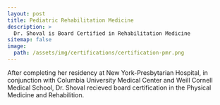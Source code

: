 ```yaml
---
layout: post
title: Pediatric Rehabilitation Medicine
description: >
  Dr. Shoval is Board Certified in Rehabilitation Medicine
sitemap: false
image:
  path: /assets/img/certifications/certification-pmr.png
---
```


After completing her residency at New York-Presbytarian Hospital, in conjunction with Columbia University Medical Center and Weill Cornell Medical School,
Dr. Shoval recieved board certification in the Physical Medicine and Rehabilition.